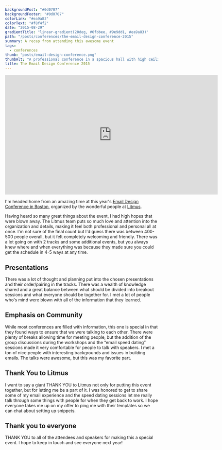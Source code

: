 ```yaml
---
backgroundPost: "#0d0707"
backgroundFooter: "#0d0707"
colorLink: "#ea9a83"
colorText: "#f8f4f2"
date: "2015-08-29"
gradientTitle: "linear-gradient(20deg, #6fbbee, #9e9dd1, #ea9a83)"
path: "/posts/conferences/the-email-design-conference-2015"
summary: A recap from attending this awesome event
tags:
  - conferences
thumb: "posts/email-design-conference.png"
thumbAlt: "A professional conference in a spacious hall with high ceilings and large windows letting in ample natural light. The hall is filled with rows of chairs, facing a stage with a podium and a screen. The stage is adorned with elegant decorations and banners with the logos of various companies and organizations sponsoring the event. On the stage, a speaker is delivering an engaging talk, holding a microphone and using a laser pointer to highlight key points on the projected slides. The audience members, dressed in casual attire, are taking notes on their tablets and laptops, engaged and attentive. The atmosphere is serious yet vibrant, with a sense of shared enthusiasm and intellectual curiosity permeating the space. The composition emphasizes the grandeur of the hall, with the rows of chairs converging towards the stage, creating a sense of focus and direction. The color palette is subdued, with shades of blue, gray, and black predominating, lending an air of professionalism and sophistication. The image is shot with a Canon EOS R6 camera, using a Canon EF 24-70mm f/2.8L II USM lens at 50mm, ISO 400, f/4.0, 1/125s, --v 5 --ar 3:2"
title: The Email Design Conference 2015
---
```


<iframe src="https://player.vimeo.com/video/137720165?color=b51f24&amp;byline=0" width="700" height="394" frameborder="0" webkitallowfullscreen="" mozallowfullscreen="" allowfullscreen=""></iframe>

I'm headed home from an amazing time at this year's [Email Design Conference in Boston](https://litmus.com/conference/boston), organized by the wonderful people at [Litmus](https://litmus.com).

Having heard so many great things about the event, I had high hopes that were blown away. The Litmus team puts so much love and attention into the organization and details, making it feel both professional and personal all at once. I'm not sure of the final count but I'd guess there was between 400-500 people overall, but it felt completely welcoming and friendly. There was a lot going on with 2 tracks and some additional events, but you always knew where and when everything was because they made sure you could get the schedule in 4-5 ways at any time.

## Presentations

There was a lot of thought and planning put into the chosen presentations and their order/pairing in the tracks. There was a wealth of knowledge shared and a great balance between what should be divided into breakout sessions and what everyone should be together for. I met a lot of people who's mind were blown with all of the information that they learned.

## Emphasis on Community

While most conferences are filled with information, this one is special in that they found ways to ensure that we were talking to each other. There were plenty of breaks allowing time for meeting people, but the addition of the group discussions during the workshops and the “email speed dating” sessions made it very comfortable for people to talk with speakers. I met a ton of nice people with interesting backgrounds and issues in building emails. The talks were awesome, but this was my favorite part.

## Thank You to Litmus

I want to say a giant THANK YOU to Litmus not only for putting this event together, but for letting me be a part of it. I was honored to get to share some of my email experience and the speed dating sessions let me really talk through some things with people for when they get back to work. I hope everyone takes me up on my offer to ping me with their templates so we can chat about setting up snippets.

## Thank you to everyone

THANK YOU to all of the attendees and speakers for making this a special event. I hope to keep in touch and see everyone next year!
